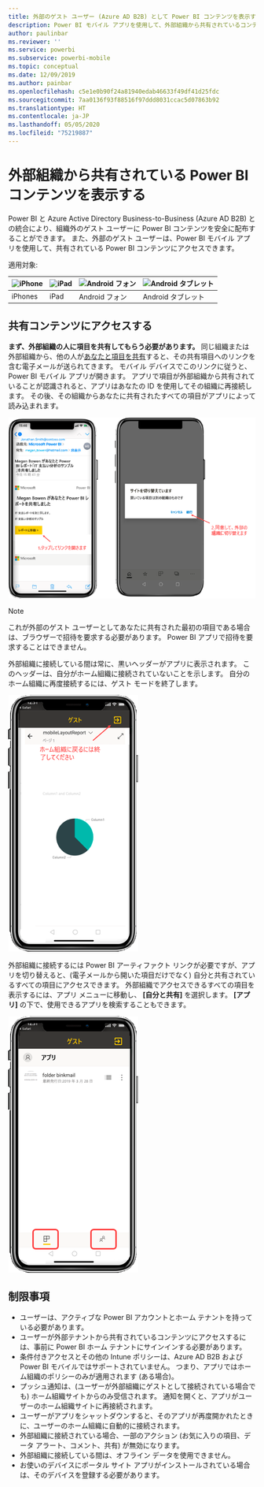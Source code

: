 ```yaml
---
title: 外部のゲスト ユーザー (Azure AD B2B) として Power BI コンテンツを表示する
description: Power BI モバイル アプリを使用して、外部組織から共有されているコンテンツを表示します。
author: paulinbar
ms.reviewer: ''
ms.service: powerbi
ms.subservice: powerbi-mobile
ms.topic: conceptual
ms.date: 12/09/2019
ms.author: painbar
ms.openlocfilehash: c5e1e0b90f24a81940edab46633f49df41d25fdc
ms.sourcegitcommit: 7aa0136f93f88516f97ddd8031ccac5d07863b92
ms.translationtype: HT
ms.contentlocale: ja-JP
ms.lasthandoff: 05/05/2020
ms.locfileid: "75219887"
---
```

# <a name="view-power-bi-content-shared-with-you-from-an-external-organization"></a>外部組織から共有されている Power BI コンテンツを表示する

Power BI と Azure Active Directory Business-to-Business (Azure AD B2B) との統合により、組織外のゲスト ユーザーに Power BI コンテンツを安全に配布することができます。 また、外部のゲスト ユーザーは、Power BI モバイル アプリを使用して、共有されている Power BI コンテンツにアクセスできます。 


適用対象:

| ![iPhone](./media/mobile-app-ssrs-kpis-mobile-on-premises-reports/iphone-logo-50-px.png) | ![iPad](./media/mobile-app-ssrs-kpis-mobile-on-premises-reports/ipad-logo-50-px.png) | ![Android フォン](./media/mobile-app-ssrs-kpis-mobile-on-premises-reports/android-phone-logo-50-px.png) | ![Android タブレット](./media/mobile-app-ssrs-kpis-mobile-on-premises-reports/android-tablet-logo-50-px.png) |
|:--- |:--- |:--- |:--- |
| iPhones |iPad |Android フォン |Android タブレット |

## <a name="accessing-shared-content"></a>共有コンテンツにアクセスする

**まず、外部組織の人に項目を共有してもらう必要があります。** 同じ組織または外部組織から、他の人が[あなたと項目を共有](../../service-share-dashboards.md)すると、その共有項目へのリンクを含む電子メールが送られてきます。 モバイル デバイスでこのリンクに従うと、Power BI モバイル アプリが開きます。 アプリで項目が外部組織から共有されていることが認識されると、アプリはあなたの ID を使用してその組織に再接続します。 その後、その組織からあなたに共有されたすべての項目がアプリによって読み込まれます。

![Power BI が電子メールから共有項目を開く ](./media/mobile-apps-b2b/mobile-b2b-open-item-email-new.png)

> [!NOTE]
> これが外部のゲスト ユーザーとしてあなたに共有された最初の項目である場合は、ブラウザーで招待を要求する必要があります。 Power BI アプリで招待を要求することはできません。

外部組織に接続している間は常に、黒いヘッダーがアプリに表示されます。 このヘッダーは、自分がホーム組織に接続されていないことを示します。 自分のホーム組織に再度接続するには、ゲスト モードを終了します。

![Power BI ゲスト ユーザー ヘッダー](./media/mobile-apps-b2b/mobile-b2b-exit-home-new.png)

外部組織に接続するには Power BI アーティファクト リンクが必要ですが、アプリを切り替えると、(電子メールから開いた項目だけでなく) 自分と共有されているすべての項目にアクセスできます。 外部組織でアクセスできるすべての項目を表示するには、アプリ メニューに移動し、 **[自分と共有]** を選択します。 **[アプリ]** の下で、使用できるアプリを検索することもできます。

![外部のゲスト ユーザーの Power BI アプリ メニュー](./media/mobile-apps-b2b/mobile-b2b-menu-new.png)

## <a name="limitations"></a>制限事項

- ユーザーは、アクティブな Power BI アカウントとホーム テナントを持っている必要があります。
- ユーザーが外部テナントから共有されているコンテンツにアクセスするには、事前に Power BI ホーム テナントにサインインする必要があります。
- 条件付きアクセスとその他の Intune ポリシーは、Azure AD B2B および Power BI モバイルではサポートされていません。 つまり、アプリではホーム組織のポリシーのみが適用されます (ある場合)。
- プッシュ通知は、(ユーザーが外部組織にゲストとして接続されている場合でも) ホーム組織サイトからのみ受信されます。 通知を開くと、アプリがユーザーのホーム組織サイトに再接続されます。
- ユーザーがアプリをシャットダウンすると、そのアプリが再度開かれたときに、ユーザーのホーム組織に自動的に接続されます。
- 外部組織に接続されている場合、一部のアクション (お気に入りの項目、データ アラート、コメント、共有) が無効になります。
- 外部組織に接続している間は、オフライン データを使用できません。
- お使いのデバイスにポータル サイト アプリがインストールされている場合は、そのデバイスを登録する必要があります。
